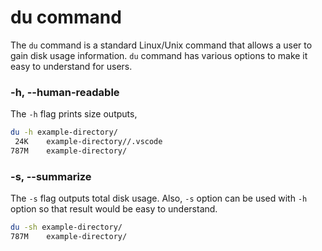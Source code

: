 # du command

The `du` command is a standard Linux/Unix command that allows a user to gain disk usage information.
`du` command has various options to make it easy to understand for users.

### -h, --human-readable
The `-h` flag prints size outputs,

```bash
du -h example-directory/
 24K	example-directory//.vscode
787M	example-directory/
```

### -s, --summarize
The `-s` flag outputs total disk usage.
Also, `-s` option can be used with `-h` option so that result would be easy to understand.

```bash
du -sh example-directory/
787M	example-directory/
```
